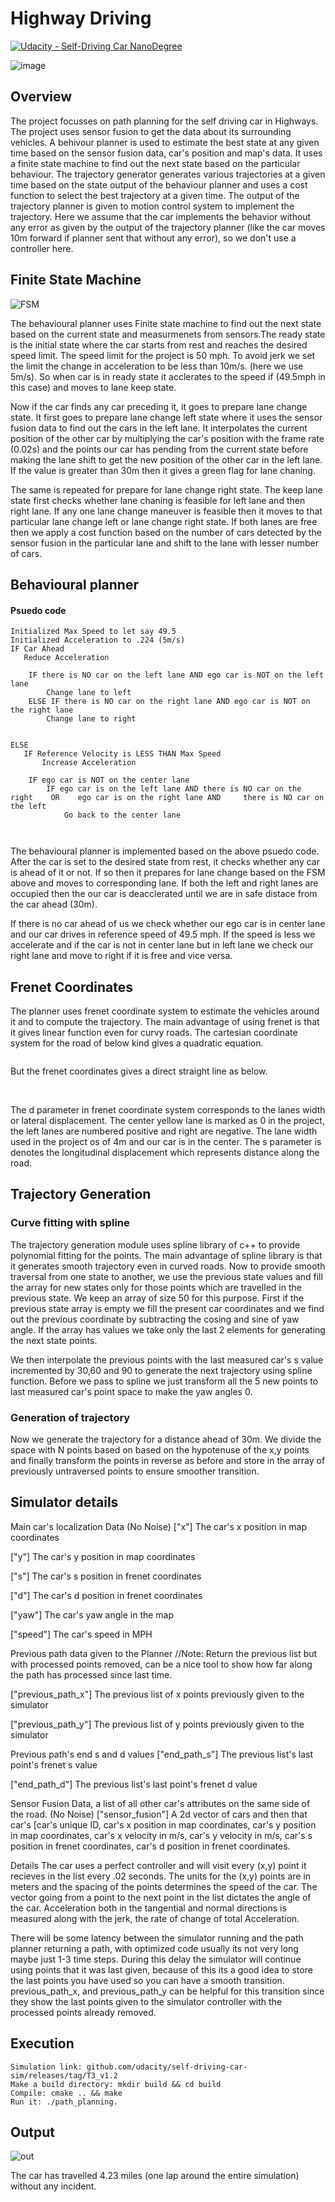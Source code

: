 # Highway Driving

[![Udacity - Self-Driving Car NanoDegree](https://s3.amazonaws.com/udacity-sdc/github/shield-carnd.svg)](http://www.udacity.com/drive)
   
<img src="Capture.JPG" alt="image"/>

<h2> Overview </h2>
<p>  The project focusses on path planning for the self driving car in Highways. The project uses sensor fusion to get the data about its surrounding vehicles. A behivour planner is used to estimate the best state at any given time based on the sensor fusion data, car's position and map's data. It uses a finite state machine to find out the next state based on the particular behaviour. The trajectory generator generates various trajectories at a given time based on the state output of the behaviour planner and uses a cost function to select the best trajectory at a given time. The output of the trajectory planner is given to motion control system to implement the trajectory. Here we assume that the car implements the behavior without any error as given by the output of the trajectory planner (like the car moves 10m forward if planner sent that without any error), so we don't use a controller here.</p>

<h2> Finite State Machine </h2>

<img src="" alt="FSM"/>

<p> The behavioural planner uses Finite state machine to find out the next state based on the current state and measurmenets from sensors.The ready state is the initial state where the car starts from rest and reaches the desired speed limit. The speed limit for the project is 50 mph. To avoid jerk we set the limit the change in acceleration to be less than 10m/s. (here we use 5m/s). So when car is in ready state it acclerates to the speed if (49.5mph in this case) and moves to lane keep state. </p>

<p> Now if the car finds any car preceding it, it goes to prepare lane change state. It first goes to prepare lane change left state where it uses the sensor fusion data to find out the cars in the left lane. It interpolates the current position of the other car by multiplying the car's position with the frame rate (0.02s) and the points our car has pending from the current state before making the lane shift to get the new position of the other car in the left lane. If the value is greater than 30m then it gives a green flag for lane chaning.</p>

<p> The same is repeated for prepare for lane change right state. The keep lane state first checks whether lane chaning is feasible for left lane and then right lane. If any one lane change maneuver is feasible then it moves to that particular lane change left or lane change right state. If both lanes are free then we apply a cost function based on the number of cars detected by the sensor fusion in the particular lane and shift to the lane with lesser number of cars.</p>

<h2> Behavioural planner </h2> 

<h4> Psuedo code </h4>

```
Initialized Max Speed to let say 49.5
Initialized Acceleration to .224 (5m/s)
IF Car Ahead 
   Reduce Acceleration
   
	IF there is NO car on the left lane AND ego car is NOT on the left lane
		Change lane to left
	ELSE IF there is NO car on the right lane AND ego car is NOT on the right lane
		Change lane to right
	
		
ELSE
   IF Reference Velocity is LESS THAN Max Speed
	   Increase Acceleration
    
	IF ego car is NOT on the center lane
		IF ego car is on the left lane AND there is NO car on the right    OR    ego car is on the right lane AND     there is NO car on the left
			Go back to the center lane

   
```

<p> The behavioural planner is implemented based on the above psuedo code. After the car is set to the desired state from rest, it checks whether any car is ahead of it or not. If so then it prepares for lane change based on the FSM above and moves to corresponding lane. If both the left and right lanes are occupied then the our car is deacclerated until we are in safe distace from the car ahead (30m).</p>

<p> If there is no car ahead of us we check whether our ego car is in center lane and our car drives in reference speed of 49.5 mph. If the speed is less we accelerate and if the car is not in center lane but in left lane we check our right lane and move to right if it is free and vice versa.</p>


<h2> Frenet Coordinates </h2>

<p> The planner uses frenet coordinate system to estimate the vehicles around it and to compute the trajectory. The main advantage of using frenet is that it gives linear function even for curvy roads. The cartesian coordinate system for the road of below kind gives a quadratic equation.</p>

<img src="" alt=""/>

<p> But the frenet coordinates gives a direct straight line  as below.</p>

<img src="" alt=""/>
<img src="" alt=""/>
<p>The d parameter in frenet coordinate system corresponds to the lanes width or  lateral displacement. The center yellow lane is marked as 0 in the project, the left lanes are numbered positive and right are negative. The lane width used in the project os of 4m and our car is in the center. The s parameter is denotes the longitudinal displacement which represents distance along the road.</p>

<h2>Trajectory Generation </h2>

<h3> Curve fitting with spline </h3>

<p>The trajectory generation module uses spline library of c++ to provide polynomial fitting for the points. The main advantage of spline library is that it generates smooth trajectory even in curved roads. Now to provide smooth traversal from one state to another, we use the previous state values and fill the array for new states only for those points which are travelled in the previous state. We keep an array of size 50 for this purpose. First if the previous state array is empty we fill the present car coordinates and we find out the previous coordinate by subtracting the cosing and sine of yaw angle. If the array has values we take only the last 2 elements for generating the next state points. </p>

<p> We then interpolate the previous points with the last measured car's s value incremented by 30,60 and 90 to generate the next trajectory using spline function. Before we pass to spline we just transform all the 5 new points to last measured car's point space to make the yaw angles 0.</p>

<h3> Generation of trajectory </h3>

<p>Now we generate the trajectory for a distance ahead of 30m. We divide the space with N points based on based on the hypotenuse of the x,y points and finally transform the points in reverse as before and store in the array of previously untraversed points to ensure smoother transition.</p>

<h2> Simulator details </h2>

Main car's localization Data (No Noise)
["x"] The car's x position in map coordinates

["y"] The car's y position in map coordinates

["s"] The car's s position in frenet coordinates

["d"] The car's d position in frenet coordinates

["yaw"] The car's yaw angle in the map

["speed"] The car's speed in MPH

Previous path data given to the Planner
//Note: Return the previous list but with processed points removed, can be a nice tool to show how far along the path has processed since last time.

["previous_path_x"] The previous list of x points previously given to the simulator

["previous_path_y"] The previous list of y points previously given to the simulator

Previous path's end s and d values
["end_path_s"] The previous list's last point's frenet s value

["end_path_d"] The previous list's last point's frenet d value

Sensor Fusion Data, a list of all other car's attributes on the same side of the road. (No Noise)
["sensor_fusion"] A 2d vector of cars and then that car's [car's unique ID, car's x position in map coordinates, car's y position in map coordinates, car's x velocity in m/s, car's y velocity in m/s, car's s position in frenet coordinates, car's d position in frenet coordinates.

Details
The car uses a perfect controller and will visit every (x,y) point it recieves in the list every .02 seconds. The units for the (x,y) points are in meters and the spacing of the points determines the speed of the car. The vector going from a point to the next point in the list dictates the angle of the car. Acceleration both in the tangential and normal directions is measured along with the jerk, the rate of change of total Acceleration. 

There will be some latency between the simulator running and the path planner returning a path, with optimized code usually its not very long maybe just 1-3 time steps. During this delay the simulator will continue using points that it was last given, because of this its a good idea to store the last points you have used so you can have a smooth transition. previous_path_x, and previous_path_y can be helpful for this transition since they show the last points given to the simulator controller with the processed points already removed.

<h2> Execution </h2>

```
Simulation link: github.com/udacity/self-driving-car-sim/releases/tag/T3_v1.2
Make a build directory: mkdir build && cd build
Compile: cmake .. && make
Run it: ./path_planning.

```

<h2>Output</h2>
<img src="Capture1.JPG" alt="out"/>

<p> The car has travelled 4.23 miles  (one lap around the entire simulation) without any incident.</p>
